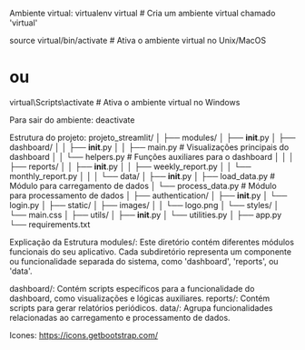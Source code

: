 Ambiente virtual:
virtualenv virtual  # Cria um ambiente virtual chamado 'virtual'

source virtual/bin/activate  # Ativa o ambiente virtual no Unix/MacOS
# ou
virtual\Scripts\activate  # Ativa o ambiente virtual no Windows

Para sair do ambiente:
deactivate


Estrutura do projeto: 
projeto_streamlit/
│
├── modules/
│   ├── __init__.py
│   ├── dashboard/
│   │   ├── __init__.py
│   │   ├── main.py  # Visualizações principais do dashboard
│   │   └── helpers.py  # Funções auxiliares para o dashboard
│   │
│   ├── reports/
│   │   ├── __init__.py
│   │   ├── weekly_report.py
│   │   └── monthly_report.py
│   │
│   └── data/
│       ├── __init__.py
│       ├── load_data.py  # Módulo para carregamento de dados
│       └── process_data.py  # Módulo para processamento de dados
│
├── authentication/
│   ├── __init__.py
│   └── login.py
│
├── static/
│   ├── images/
│   │   └── logo.png
│   └── styles/
│       └── main.css
│
├── utils/
│   ├── __init__.py
│   └── utilities.py
│
├── app.py
└── requirements.txt

Explicação da Estrutura
modules/: Este diretório contém diferentes módulos funcionais do seu aplicativo. Cada subdiretório representa um componente ou funcionalidade separada do sistema, como 'dashboard', 'reports', ou 'data'.

dashboard/: Contém scripts específicos para a funcionalidade do dashboard, como visualizações e lógicas auxiliares.
reports/: Contém scripts para gerar relatórios periódicos.
data/: Agrupa funcionalidades relacionadas ao carregamento e processamento de dados.

Icones: https://icons.getbootstrap.com/